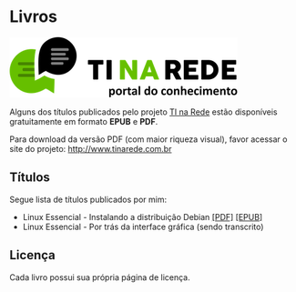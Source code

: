 # Livros

![Logo TI na Rede](ti-na-rede.png)

Alguns dos títulos publicados pelo projeto [TI na Rede](http://www.tinarede.com.br) estão disponíveis gratuitamente em formato **EPUB** e **PDF**.

Para download da versão PDF (com maior riqueza visual), favor acessar o site do projeto: http://www.tinarede.com.br

## Títulos

Segue lista de títulos publicados por mim:

  - Linux Essencial - Instalando a distribuição Debian [[PDF]](http://tinarede.com.br/storage/obras/Linux_02_-_Instalando_a_distribuicao_Debian.pdf) [[EPUB]](https://fabiojaniolima.gitbooks.io/linux-essencial-instalando-a-distribuicao-debian/content)
  - Linux Essencial - Por trás da interface gráfica (sendo transcrito)

## Licença

Cada livro possui sua própria página de licença.
